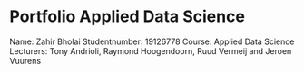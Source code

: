 # Portfolio Applied Data Science
Name: Zahir Bholai
Studentnumber: 19126778
Course: Applied Data Science
Lecturers: Tony Andrioli, Raymond Hoogendoorn, Ruud Vermeij and Jeroen Vuurens
